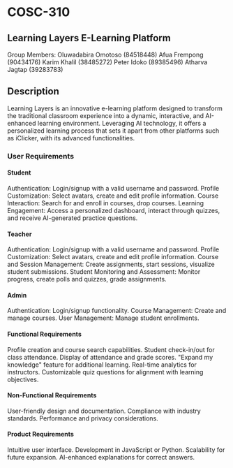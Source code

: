 # COSC-310
## Learning Layers E-Learning Platform


Group Members:
Oluwadabira Omotoso (84518448)
Afua Frempong (90434176)
Karim Khalil (38485272)
Peter Idoko (89385496)
Atharva Jagtap (39283783)
## Description
Learning Layers is an innovative e-learning platform designed to transform the traditional classroom experience into a dynamic, interactive, and AI-enhanced learning environment. Leveraging AI technology, it offers a personalized learning process that sets it apart from other platforms such as iClicker, with its advanced functionalities.

### User Requirements
#### Student
Authentication: Login/signup with a valid username and password.
Profile Customization: Select avatars, create and edit profile information.
Course Interaction: Search for and enroll in courses, drop courses.
Learning Engagement: Access a personalized dashboard, interact through quizzes, and receive AI-generated practice questions.
#### Teacher
Authentication: Login/signup with a valid username and password.
Profile Customization: Select avatars, create and edit profile information.
Course and Session Management: Create assignments, start sessions, visualize student submissions.
Student Monitoring and Assessment: Monitor progress, create polls and quizzes, grade assignments.
#### Admin
Authentication: Login/signup functionality.
Course Management: Create and manage courses.
User Management: Manage student enrollments.

#### Functional Requirements
Profile creation and course search capabilities.
Student check-in/out for class attendance.
Display of attendance and grade scores.
"Expand my knowledge" feature for additional learning.
Real-time analytics for instructors.
Customizable quiz questions for alignment with learning objectives.
#### Non-Functional Requirements
User-friendly design and documentation.
Compliance with industry standards.
Performance and privacy considerations.

#### Product Requirements
Intuitive user interface.
Development in JavaScript or Python.
Scalability for future expansion.
AI-enhanced explanations for correct answers.
